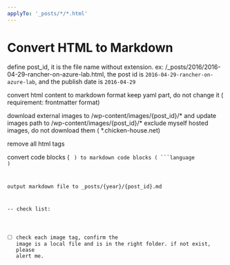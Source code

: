 ```yaml
---
applyTo: '_posts/*/*.html'
---
```

# Convert HTML to Markdown

define post_id, it is the file name without extension.
ex: /_posts/2016/2016-04-29-rancher-on-azure-lab.html, the post id is ```2016-04-29-rancher-on-azure-lab```, and the publish date is ```2016-04-29```



convert html content to markdown format
keep yaml part, do not change it ( requirement: frontmatter format)

download external images to /wp-content/images/{post_id}/* and update images path to /wp-content/images/{post_id}/*
exclude myself hosted images, do not download them ( *.chicken-house.net)

remove all html tags

convert code blocks ( <code> ) to markdown code blocks ( ```language )

output markdown file to _posts/{year}/{post_id}.md


--
check list:
- [ ] check each image tag, confirm the image is a local file and is in the right folder. if not exist, please alert me.

